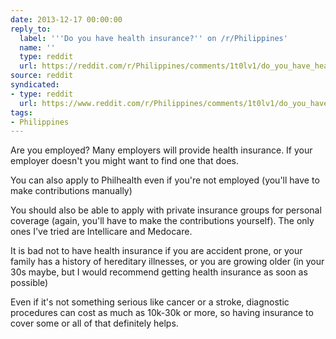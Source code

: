 ```yaml
---
date: 2013-12-17 00:00:00
reply_to:
  label: '''Do you have health insurance?'' on /r/Philippines'
  name: ''
  type: reddit
  url: https://reddit.com/r/Philippines/comments/1t0lv1/do_you_have_health_insurance/
source: reddit
syndicated:
- type: reddit
  url: https://www.reddit.com/r/Philippines/comments/1t0lv1/do_you_have_health_insurance/ce33wka/
tags:
- Philippines
---
```


Are you employed? Many employers will provide health insurance. If your employer doesn't you might want to find one that does. 

You can also apply to Philhealth even if you're not employed (you'll have to make contributions manually)

You should also be able to apply with private insurance groups for personal coverage (again, you'll have to make the contributions yourself). The only ones I've tried are Intellicare and Medocare.

It is bad not to have health insurance if you are accident prone, or your family has a history of hereditary illnesses, or you are growing older (in your 30s maybe, but I would recommend getting health insurance as soon as possible)

Even if it's not something serious like cancer or a stroke, diagnostic procedures can cost as much as 10k-30k or more, so having insurance to cover some or all of that definitely helps.